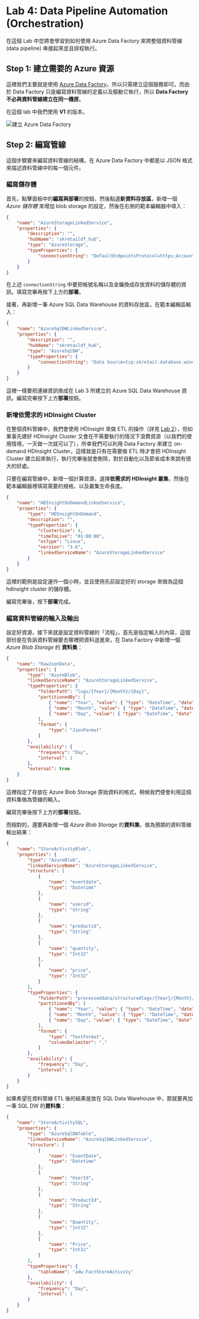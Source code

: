 # Lab 4: Data Pipeline Automation (Orchestration)

在這個 Lab 中您將會學習到如何使用 Azure Data Factory 來將整個資料管線 (data pipeline) 串接起來並且排程執行。

## Step 1: 建立需要的 Azure 資源

這裡我們主要就是使用 [Azure Data Factory](https://azure.microsoft.com/services/data-factory/)，所以只需建立這個服務即可。而由於 Data Factory 只是編寫資料管線的定義以及驅動它執行，所以 **Data Factory 不必與資料管線建立在同一機房**。

在這個 lab 中我們使用 **V1** 的版本。

![建立 Azure Data Factory](images/creating_adf.png)

## Step 2: 編寫管線

這個步驟要來編寫資料管線的結構，在 Azure Data Factory 中都是以 JSON 格式來描述資料管線中的每一個元件。

### 編寫儲存體

首先，點擊面板中的**編寫與部署**的按鈕，然後點選**新資料存放區**，新增一個 _Azure 儲存體_ 來增加 blob storage 的設定，然後在右側的範本編輯器中填入：

   ```json
   {
       "name": "AzureStorageLinkedService",
       "properties": {
           "description": "",
           "hubName": "skretaildf_hub",
           "type": "AzureStorage",
           "typeProperties": {
               "connectionString": "DefaultEndpointsProtocol=https;AccountName=example;AccountKey=**********"
           }
       }
   }
   ```
在上述 `connectionString` 中要把帳號名稱以及金鑰換成存放資料的儲存體的資訊。填寫完畢再按下上方的**部署**。

接著，再新增一筆 Azure SQL Data Warehouse 的資料存放區，在範本編輯區輸入：

   ```json
   {
       "name": "AzureSqlDWLinkedService",
       "properties": {
           "description": "",
           "hubName": "skretaildf_hub",
           "type": "AzureSqlDW",
           "typeProperties": {
               "connectionString": "Data Source=tcp:skretail.database.windows.net,1433;Initial Catalog=skretaildw;Integrated Security=False;User ID=skretail;Password=**********;Connect Timeout=30;Encrypt=True"
           }
       }
   }
   ```

這裡一樣要把連線資訊換成在 Lab 3 所建立的 Azure SQL Data Warehouse 資訊。編寫完畢按下上方**部署**按鈕。

### 新增依需求的 HDInsight Cluster

在整個資料管線中，我們會使用 HDInsight 來做 ETL 的操作（詳見 [Lab 2](Lab2-Data-ETL.md)），但如果事先建好 HDInsight Cluster 又會在不需要執行的情況下浪費資源（以我們的使用情境，一天做一次就可以了），所幸我們可以利用 Data Factory 來建立 on-demand HDInsight Cluster，這樣就是只有在需要做 ETL 時才會把 HDInsight Cluster 建立起來執行，執行完畢後就會刪除，對於自動化以及節省成本來說有很大的好處。

只要在編寫管線中，新增一個計算資源，選擇**依需求的 HDInsight 叢集**，然後在範本編輯器裡填寫需要的規格，以及叢集生命長度。

   ```json
   {
       "name": "HDInsightOnDemandLinkedService",
       "properties": {
           "type": "HDInsightOnDemand",
           "description": "",
           "typeProperties": {
               "clusterSize": 4,
               "timeToLive": "01:00:00",
               "osType": "Linux",
               "version": "3.6",
               "linkedServiceName": "AzureStorageLinkedService"
           }
       }
   }
   ```
這裡的範例是設定運作一個小時，並且使用先前設定好的 storage 來做為這個 hdinsight cluster 的儲存體。

編寫完畢後，按下**部署**完成。

### 編寫資料管線的輸入及輸出

設定好資源，接下來就是設定資料管線的「流程」，首先是指定輸入的內容，這個部份是在告訴資料管線要去哪裡把資料送進來，在 Data Factory 中新增一個 _Azure Blob Storage_ 的 **資料集**：

   ```json
   {
       "name": "RawJsonData",
       "properties": {
           "type": "AzureBlob",
           "linkedServiceName": "AzureStorageLinkedService",
           "typeProperties": {
               "folderPath": "logs/{Year}/{Month}/{Day}",
               "partitionedBy": [
                   { "name": "Year", "value": { "type": "DateTime", "date": "SliceStart", "format": "yyyy" } },
                   { "name": "Month", "value": { "type": "DateTime", "date": "SliceStart", "format": "MM" } }, 
                   { "name": "Day", "value": { "type": "DateTime", "date": "SliceStart", "format": "dd" } }
               ],
               "format": {
                   "type": "JsonFormat"
               }
           },
           "availability": {
               "frequency": "Day",
               "interval": 1
           },
           "external": true
       }
   }
   ```

這裡指定了存放在 Azure Blob Storage 原始資料的格式，稍候我們便會利用這個資料集做為管線的輸入。

編寫完畢後按下上方的**部署**按鈕。

而相對的，還要再新增一個 _Azure Blob Storage_ 的**資料集**，做為預期的資料管線輸出結果：

   ```json
   {
       "name": "StoreActivityBlob",
       "properties": {
           "type": "AzureBlob",
           "linkedServiceName": "AzureStorageLinkedService",
           "structure": [
               {
                   "name": "eventdate",
                   "type": "Datetime"
               },
               {
                   "name": "userid",
                   "type": "String"
               },
               {
                   "name": "productid",
                   "type": "String"
               },
               {
                   "name": "quantity",
                   "type": "Int32"
               },
               {
                   "name": "price",
                   "type": "Int32"
               }
           ],
           "typeProperties": {
               "folderPath": "processeddata/structuredlogs/{Year}/{Month}/{Day}",
               "partitionedBy": [
                   { "name": "Year", "value": { "type": "DateTime", "date": "SliceStart", "format": "yyyy" } },
                   { "name": "Month", "value": { "type": "DateTime", "date": "SliceStart", "format": "MM" } }, 
                   { "name": "Day", "value": { "type": "DateTime", "date": "SliceStart", "format": "dd" } }
               ],
               "format": {
                   "type": "TextFormat",
                   "columnDelimiter": ","
               }
           },
           "availability": {
               "frequency": "Day",
               "interval": 1
           }
       }
   }
   ```

如果希望在資料管線 ETL 後的結果是放在 SQL Data Warehouse 中，那就要再加一筆 SQL DW 的**資料集**：

   ```json
   {
       "name": "StoreActivitySQL",
       "properties": {
           "type": "AzureSqlDWTable",
           "linkedServiceName": "AzureSqlDWLinkedService",
           "structure": [
               {
                   "name": "EventDate",
                   "type": "Datetime"
               },
               {
                   "name": "UserId",
                   "type": "String"
               },
               {
                   "name": "ProductId",
                   "type": "String"
               },
               {
                   "name": "Quantity",
                   "type": "Int32"
               },
               {
                   "name": "Price",
                   "type": "Int32"
               }
           ],
           "typeProperties": {
               "tableName": "adw.FactStoreActivity"
           },
           "availability": {
               "frequency": "Day",
               "interval": 1
           }
       }
   }
   ```
